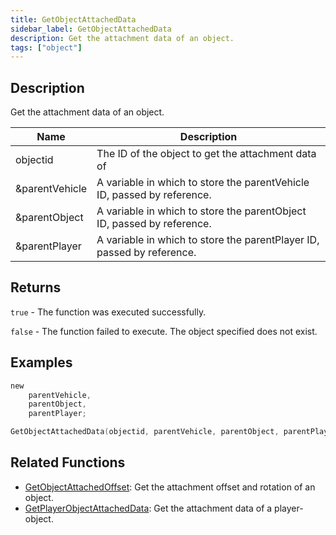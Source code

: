 ```yaml
---
title: GetObjectAttachedData
sidebar_label: GetObjectAttachedData
description: Get the attachment data of an object.
tags: ["object"]
---
```


<VersionWarn version='omp v1.1.0.2612' />

## Description

Get the attachment data of an object.

| Name           | Description                                                             |
|----------------|-------------------------------------------------------------------------|
| objectid       | The ID of the object to get the attachment data of                      |
| &parentVehicle | A variable in which to store the parentVehicle ID, passed by reference. |
| &parentObject  | A variable in which to store the parentObject ID, passed by reference.  |
| &parentPlayer  | A variable in which to store the parentPlayer ID, passed by reference.  |

## Returns

`true` - The function was executed successfully.

`false` - The function failed to execute. The object specified does not exist.

## Examples

```c
new 
    parentVehicle,
    parentObject,
    parentPlayer;

GetObjectAttachedData(objectid, parentVehicle, parentObject, parentPlayer);
```

## Related Functions

- [GetObjectAttachedOffset](GetObjectAttachedOffset): Get the attachment offset and rotation of an object.
- [GetPlayerObjectAttachedData](GetPlayerObjectAttachedData): Get the attachment data of a player-object.
